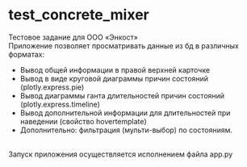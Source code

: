 # test_concrete_mixer
Тестовое задание для  ООО «Энкост»<br>
Приложение позволяет просматривать данные из бд в различных форматах:
-	Вывод общей информации в правой верхней карточке
-	Вывод в виде круговой диаграммы причин состояний (plotly.express.pie)
-	Вывод диаграммы ганта длительностей причин состояний (plotly.express.timeline)
-	Вывод дополнительной информации для длительностей при наведении (свойство hovertemplate)
-	Дополнительно: фильтрация (мульти-выбор) по состояниям.
<br>
Запуск приложения осуществляется исполнением файла app.py
